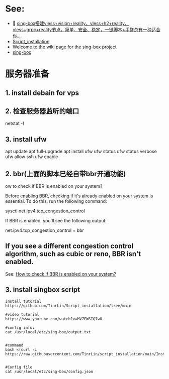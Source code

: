 # See:
 - 🤎 [sing-box搭建vless+vision+reality、vless+h2+reality、vless+grpc+reality节点，简单、安全、稳定，一键脚本+手搓总有一种适合你。](https://www.youtube.com/watch?v=MV7EWSIQ7w8)
 - [Script_installation](https://github.com/TinrLin/Script_installation)
 - [Welcome to the wiki page for the sing-box project](https://sing-box.sagernet.org/)
 - [sing-box ](https://github.com/SagerNet/sing-box)

# 服务器准备
## 1. install debain for vps
## 2. 检查服务器监听的端口
  netstat -l
## 3. install ufw
apt update
apt full-upgrade
apt install ufw
ufw status
ufw status verbose
ufw allow ssh
ufw enable



## 2. bbr(上面的脚本已经自带bbr开通功能)
ow to check if BBR is enabled on your system?

Before enabling BBR, checking if it's already enabled on your system is essential. To do this, run the following command:

sysctl net.ipv4.tcp_congestion_control

If BBR is enabled, you'll see the following output:

net.ipv4.tcp_congestion_control = bbr

If you see a different congestion control algorithm, such as cubic or reno, BBR isn't enabled.
--------------------------------------------------------------------------------------------------
See: 
  [How to check if BBR is enabled on your system?](https://www.linuxcapable.com/how-to-enable-bbr-on-debian-linux/)

 ## 3. install singbox script
```
install tutorial
https://github.com/TinrLin/Script_installation/tree/main

#video tutorial
https://www.youtube.com/watch?v=MV7EWSIQ7w8

#config info:
cat /usr/local/etc/sing-box/output.txt


#command
bash <(curl -L https://raw.githubusercontent.com/TinrLin/script_installation/main/Install.sh)


#Config file
cat /usr/local/etc/sing-box/config.json
```

 
